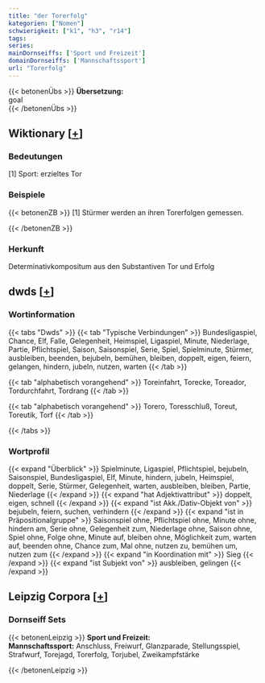 ```yaml
---
title: "der Torerfolg"
kategorien: ["Nomen"]
schwierigkeit: ["k1", "h3", "r14"]
tags:
series:
mainDornseiffs: ['Sport und Freizeit']
domainDornseiffs: ['Mannschaftssport']
url: "Torerfolg"
---
```


{{< betonenÜbs >}}
**Übersetzung:**  
goal  
{{< /betonenÜbs >}}

## Wiktionary [[+](https://de.wiktionary.org/wiki/Torerfolg)]

### Bedeutungen
[1] Sport: erzieltes Tor  

### Beispiele
{{< betonenZB >}}
[1] Stürmer werden an ihren Torerfolgen gemessen.  

{{< /betonenZB >}}
### Herkunft
Determinativkompositum aus den Substantiven Tor und Erfolg  



## dwds [[+](https://www.dwds.de/wb/Torerfolg)]

### Wortinformation
{{< tabs "Dwds" >}}
{{< tab "Typische Verbindungen" >}}
Bundesligaspiel, Chance, Elf, Falle, Gelegenheit, Heimspiel, Ligaspiel, Minute, Niederlage, Partie, Pflichtspiel, Saison, Saisonspiel, Serie, Spiel, Spielminute, Stürmer, ausbleiben, beenden, bejubeln, bemühen, bleiben, doppelt, eigen, feiern, gelangen, hindern, jubeln, nutzen, warten
{{< /tab >}}

{{< tab "alphabetisch vorangehend" >}}
Toreinfahrt, Torecke, Toreador, Tordurchfahrt, Tordrang
{{< /tab >}}

{{< tab "alphabetisch vorangehend" >}}
Torero, Toresschluß, Toreut, Toreutik, Torf
{{< /tab >}}

{{< /tabs >}}

### Wortprofil
{{< expand "Überblick" >}} Spielminute, Ligaspiel, Pflichtspiel, bejubeln, Saisonspiel, Bundesligaspiel, Elf, Minute, hindern, jubeln, Heimspiel, doppelt, Serie, Stürmer, Gelegenheit, warten, ausbleiben, bleiben, Partie, Niederlage {{< /expand >}}
{{< expand "hat Adjektivattribut" >}} doppelt, eigen, schnell {{< /expand >}}
{{< expand "ist Akk./Dativ-Objekt von" >}} bejubeln, feiern, suchen, verhindern {{< /expand >}}
{{< expand "ist in Präpositionalgruppe" >}} Saisonspiel ohne, Pflichtspiel ohne, Minute ohne, hindern am, Serie ohne, Gelegenheit zum, Niederlage ohne, Saison ohne, Spiel ohne, Folge ohne, Minute auf, bleiben ohne, Möglichkeit zum, warten auf, beenden ohne, Chance zum, Mal ohne, nutzen zu, bemühen um, nutzen zum {{< /expand >}}
{{< expand "in Koordination mit" >}} Sieg {{< /expand >}}
{{< expand "ist Subjekt von" >}} ausbleiben, gelingen {{< /expand >}}

## Leipzig Corpora [[+](https://corpora.uni-leipzig.de/en/res?word=Torerfolg&corpusId=deu_newscrawl-public_2018)]

### Dornseiff Sets
{{< betonenLeipzig >}}
**Sport und Freizeit:**  
**Mannschaftssport:** Anschluss, Freiwurf, Glanzparade, Stellungsspiel, Strafwurf, Torejagd, Torerfolg, Torjubel, Zweikampfstärke  

{{< /betonenLeipzig >}}
